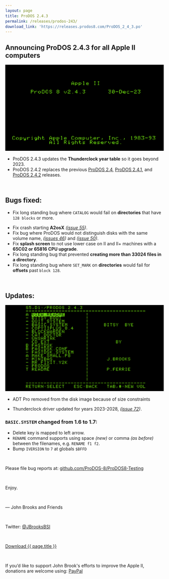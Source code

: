 ```yaml
---
layout: page
title: ProDOS 2.4.3
permalink: /releases/prodos-243/
download_link: 'https://releases.prodos8.com/ProDOS_2_4_3.po'
---
```


## Announcing ProDOS 2.4.3 for all Apple II computers

<img src="/pix/prodos243/ProDOS-2.4.3-title.png">

* ProDOS 2.4.3 updates the **Thunderclock year table** so it goes beyond 2023.
* ProDOS 2.4.2 replaces the previous <a href="/releases/prodos-24/">ProDOS 2.4</a>, <a href="/releases/prodos-241/">ProDOS 2.4.1</a>, and <a href="/releases/prodos-242/">ProDOS 2.4.2</a> releases.

<p>&nbsp;</p>







## Bugs fixed:

* Fix long standing bug where `CATALOG` would fail on **directories** that have `128 blocks` or more.
- Fix crash starting **A2osX** _([issue 55](https://github.com/ProDOS-8/ProDOS8-Testing/issues/55))_.
- Fix bug where ProDOS would not distinguish disks with the same volume name, _([issues 46](https://github.com/ProDOS-8/ProDOS8-Testing/issues/46))_ and _([issue 50](https://github.com/ProDOS-8/ProDOS8-Testing/issues/50))_.
- Fix **splash screen** to not use lower case on II and II+ machines with a **65C02 or 65816 CPU upgrade**.
- Fix long standing bug that prevented **creating more than 33024 files in a directory**.
- Fix long standing bug where `SET_MARK` on **directories** would fail for **offsets** past `block 128`.

<p>&nbsp;</p>

## Updates:

<img src="/pix/prodos243/ProDOS-2.4.3-apps.png">

* ADT Pro removed from the disk image because of size constraints

* Thunderclock driver updated for years 2023-2028, _([issue 72](https://github.com/ProDOS-8/ProDOS8-Testing/issues/72))_.

### `BASIC.SYSTEM` changed from 1.6 to 1.7:

* Delete key is mapped to left arrow.
* `RENAME` command supports using space _(new)_ or comma _(as before)_ between the filenames, e.g. `RENAME f1 f2`.
* Bump `IVERSION` to `7` at globals `$BFFD`



<p>&nbsp;</p>

<div style="width:100%">
Please file bug reports at: <a href="https://github.com/ProDOS-8/ProDOS8-Testing/issues">github.com/ProDOS-8/ProDOS8-Testing</a>
</div>

<p>&nbsp;</p>

<div style="width:100%">
Enjoy.
</div>

<p>&nbsp;</p>

<div style="width:100%">
&mdash; John Brooks and Friends
</div>

<p>&nbsp;</p>

<div style="width:100%">
Twitter: <a href="https://www.twitter.com/JBrooksBSI">@JBrooksBSI</a>
</div>
<p>&nbsp;</p>
<div style="width:100%">
<a href="{{ page.download_link }}" class="btn btn-lg btn-secondary">Download {{ page.title }}</a>
</div>
<p>&nbsp;</p>
<div style="width:100%">
If you’d like to support John Brook's efforts to improve the Apple II, donations are welcome using: <a href="https://www.paypal.me/JBrooksBSI">PayPal</a>
</div>
